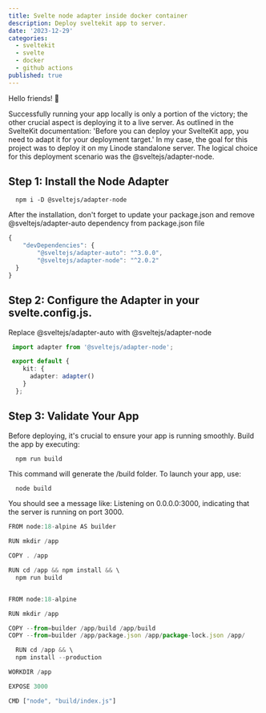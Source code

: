 ```yaml
---
title: Svelte node adapter inside docker container
description: Deploy sveltekit app to server.
date: '2023-12-29'
categories:
  - sveltekit
  - svelte
  - docker
  - github actions
published: true
---
```


Hello friends! 👋

Successfully running your app locally is only a portion of the victory; the other crucial aspect is deploying it to a live server. As outlined in the SvelteKit documentation: 'Before you can deploy your SvelteKit app, you need to adapt it for your deployment target.' In my case, the goal for this project was to deploy it on my Linode standalone server. The logical choice for this deployment scenario was the @sveltejs/adapter-node.

## Step 1: Install the Node Adapter


```shell:terminal
  npm i -D @sveltejs/adapter-node
```

After the installation, don't forget to update your package.json and remove @sveltejs/adapter-auto dependency from package.json file

```ts
{
 	"devDependencies": {
		"@sveltejs/adapter-auto": "^3.0.0",
		"@sveltejs/adapter-node": "^2.0.2"
  }
}
```

## Step 2: Configure the Adapter in your svelte.config.js.

Replace @sveltejs/adapter-auto with @sveltejs/adapter-node

```ts
 import adapter from '@sveltejs/adapter-node';

 export default {
    kit: {
      adapter: adapter()
    }
  };
```

## Step 3: Validate Your App

Before deploying, it's crucial to ensure your app is running smoothly. Build the app by executing:

```shell:terminal
  npm run build
```

This command will generate the /build folder. To launch your app, use:

```bash
  node build
```

You should see a message like: Listening on 0.0.0.0:3000, indicating that the server is running on port 3000.

```ts
FROM node:18-alpine AS builder

RUN mkdir /app

COPY . /app

RUN cd /app && npm install && \
  npm run build


FROM node:18-alpine

RUN mkdir /app

COPY --from=builder /app/build /app/build
COPY --from=builder /app/package.json /app/package-lock.json /app/

  RUN cd /app && \ 
  npm install --production

WORKDIR /app

EXPOSE 3000

CMD ["node", "build/index.js"]
```
